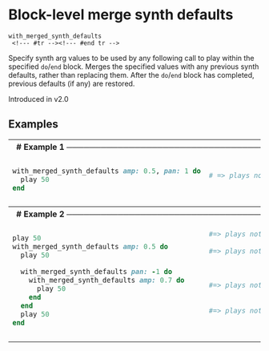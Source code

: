 # Block-level merge synth defaults

```
with_merged_synth_defaults 
 <!--- #tr --><!--- #end tr -->
```


Specify synth arg values to be used by any following call to play within the specified `do`/`end` block. Merges the specified values with any previous synth defaults, rather than replacing them. After the `do`/`end` block has completed, previous defaults (if any) are restored.

Introduced in v2.0

## Examples

<table class="examples">
<tr>
<th colspan="2" class="even head"># Example 1 ──────────────────────────────────────────────────────</th>
</tr>
<tr>
<td class="even">

```ruby
with_merged_synth_defaults amp: 0.5, pan: 1 do
  play 50
end


```

</td>
<td class="even">

<!--- #tr -->
```ruby
 
# => plays note 50 with amp 0.5 and pan 1
 



```
<!--- #end tr -->

</td>
</tr>
<tr>
<th colspan="2" class="odd head"># Example 2 ──────────────────────────────────────────────────────</th>
</tr>
<tr>
<td class="odd">

```ruby
play 50
with_merged_synth_defaults amp: 0.5 do
  play 50

  with_merged_synth_defaults pan: -1 do
    with_merged_synth_defaults amp: 0.7 do
      play 50
    end
  end
  play 50
end


```

</td>
<td class="odd">

<!--- #tr -->
```ruby
#=> plays note 50
 
#=> plays note 50 with amp 0.5
 
 
 
#=> plays note 50 with amp 0.7 and pan -1
 
 
#=> plays note 50 with amp 0.5
 



```
<!--- #end tr -->

</td>
</tr>
</table>

